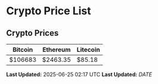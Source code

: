 # Crypto Price List

## Crypto Prices
| Bitcoin | Ethereum | Litecoin |
| ------- | -------- | -------- |
| $106683 | $2463.35 | $85.18 |
**Last Updated:** 2025-06-25 02:17 UTC
**Last Updated:** $DATE$
